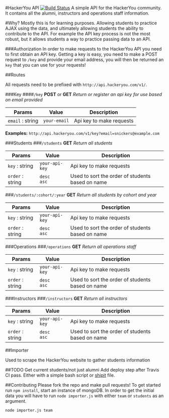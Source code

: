 #HackerYou API [![Build Status](https://travis-ci.org/HackerYou/hackeryou-api.svg)](https://travis-ci.org/HackerYou/hackeryou-api)
A simple API for the HackerYou community. It contains all the alumni, instructors and operations staff information.

#Why?
Mostly this is for learning purposes. Allowing students to practice AJAX using the data, and ultimately allowing students the ability to contribute to the API. For example the API key process is not the most robust, but it allows students a way to practice passing data to an API.

###Authorization 
In order to make requests to the HackerYou API you need to first obtain an API key. Getting a key is easy, you need to make a POST request to `/key` and provide your email address, you will then be returned an `key` that you can use for your requests!

##Routes

All requests need to be prefixed with `http://api.hackeryou.com/v1/`. 

###Key
####`/key`
**POST** or **GET** _Return or register an api key for use based on email provided_

Params | Value | Description
------ | ---- | ------
`email` : string | `your-email` | Api key to make requests

**Examples:** `http://api.hackeryou.com/v1/key?email=snickers@example.com` 


###Students
###`/students`
<strong>GET</strong> _Return all students_

Params | Value | Description
------ | ---- | ------
`key` : string | `your-api-key` |  Api key to make requests
`order` : string | `desc`<br>`asc` | Used to sort the order of students based on name

###`/students/:cohort/:year`
<strong>GET</strong> _Return all students by cohort and year_

Params | Value | Description
------ | ------ | ------
`key` : string | `your-api-key` |  Api key to make requests
`order` : string | `desc`<br>`asc` | Used to sort the order of students based on name

###Operations
###`/operations`
<strong>GET</strong> _Return all operations staff_

Params | Value | Description
------ | ------ | ------
`key` : string | `your-api-key` | Api key to make requests
`order` : string | `desc`<br>`asc` | Used to sort the order of students based on name


###Instructors
###`/instructors`
<strong>GET</strong> _Return all instructors_

Params | Value | Description
------ | ------ | ------
`key` : string | `your-api-key` | Api key to make requests
`order` : string | `desc`<br>`asc` | Used to sort the order of students based on name




##Importer

Used to scrape the HackerYou website to gather students information

##TODO
Get current students/not just alumni
Add deploy step after Travis CI pass. Either with a simple bash script or [shipit](https://github.com/shipitjs/shipit) file.

##Contributing
Please fork the repo and make pull requests! 
To get started run `npm install`, start an instance of mongoDB. In order to get the initial data you will have to run `node importer.js` with either `team` or `students` as an argument.

	node importer.js team


